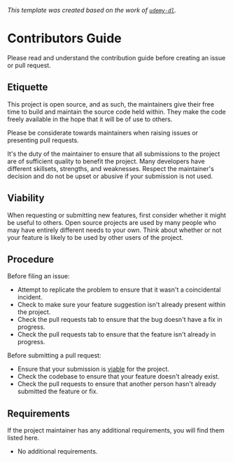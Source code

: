 _This template was created based on the work of [`udemy-dl`](https://github.com/nishad/udemy-dl/blob/master/LICENSE)._

# Contributors Guide

Please read and understand the contribution guide before creating an issue or pull request.

## Etiquette

This project is open source, and as such, the maintainers give their free time to build and maintain the source code held within. They make the code freely available in the hope that it will be of use to others.

Please be considerate towards maintainers when raising issues or presenting pull requests.

It's the duty of the maintainer to ensure that all submissions to the project are of sufficient quality to benefit the project. Many developers have different skillsets, strengths, and weaknesses. Respect the maintainer's decision and do not be upset or abusive if your submission is not used.

## Viability

When requesting or submitting new features, first consider whether it might be useful to others. Open source projects are used by many people who may have entirely different needs to your own. Think about whether or not your feature is likely to be used by other users of the project.

## Procedure

Before filing an issue:

- Attempt to replicate the problem to ensure that it wasn't a coincidental incident.
- Check to make sure your feature suggestion isn't already present within the project.
- Check the pull requests tab to ensure that the bug doesn't have a fix in progress.
- Check the pull requests tab to ensure that the feature isn't already in progress.

Before submitting a pull request:

- Ensure that your submission is [viable](#viability) for the project.
- Check the codebase to ensure that your feature doesn't already exist.
- Check the pull requests to ensure that another person hasn't already submitted the feature or fix.

## Requirements

If the project maintainer has any additional requirements, you will find them listed here.

- No additional requirements.
